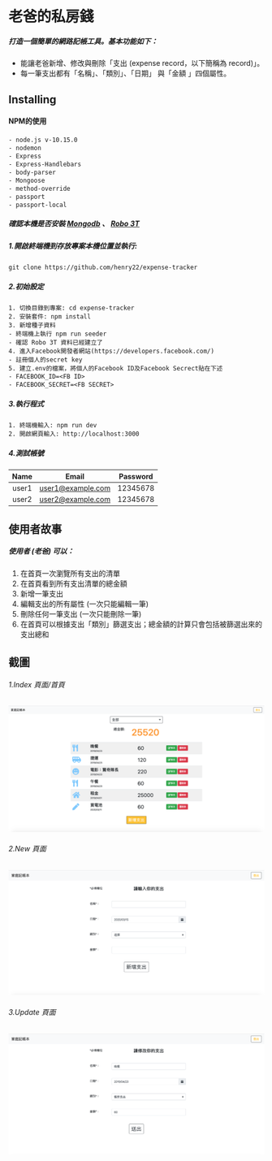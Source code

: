 # 老爸的私房錢

##### 打造一個簡單的網路記帳工具。基本功能如下：
- 能讓老爸新增、修改與刪除「支出 (expense record，以下簡稱為 record)」。
- 每一筆支出都有「名稱」、「類別」、「日期」 與「金額 」四個屬性。

## Installing

#### NPM的使用

```
- node.js v-10.15.0
- nodemon
- Express
- Express-Handlebars
- body-parser
- Mongoose
- method-override
- passport
- passport-local
```

##### 確認本機是否安裝 [Mongodb](https://www.mongodb.com/download-center/community) 、 [Robo 3T](https://robomongo.org/)

##### 1.開啟終端機到存放專案本機位置並執行:

`git clone https://github.com/henry22/expense-tracker`

##### 2.初始設定

```
1. 切換目錄到專案: cd expense-tracker
2. 安裝套件: npm install
3. 新增種子資料
- 終端機上執行 npm run seeder
- 確認 Robo 3T 資料已經建立了
4. 進入Facebook開發者網站(https://developers.facebook.com/)
- 註冊個人的secret key
5. 建立.env的檔案，將個人的Facebook ID及Facebook Secrect貼在下述
- FACEBOOK_ID=<FB ID>
- FACEBOOK_SECRET=<FB SECRET>
```

##### 3.執行程式

```
1. 終端機輸入: npm run dev
2. 開啟網頁輸入: http://localhost:3000
```

##### 4.測試帳號
| Name  | Email               | Password     |
| :---: | :-----------------: | :----------: |
| user1 | user1@example.com   | 12345678     |
| user2 | user2@example.com   | 12345678     |

## 使用者故事
##### 使用者 (老爸) 可以：

1. 在首頁一次瀏覽所有支出的清單
2. 在首頁看到所有支出清單的總金額
3. 新增一筆支出
4. 編輯支出的所有屬性 (一次只能編輯一筆)
5. 刪除任何一筆支出 (一次只能刪除一筆)
6. 在首頁可以根據支出「類別」篩選支出；總金額的計算只會包括被篩選出來的支出總和

## 截圖

###### 1.Index 頁面/首頁

![image](./public/img/index.png)

###### 2.New 頁面

![image](./public/img/new.png)

###### 3.Update 頁面

![image](./public/img/update.png)